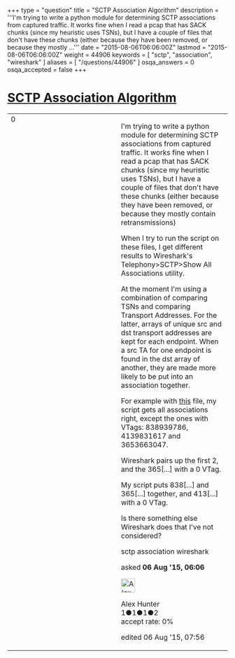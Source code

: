+++
type = "question"
title = "SCTP Association Algorithm"
description = '''I&#x27;m trying to write a python module for determining SCTP associations from captured traffic. It works fine when I read a pcap that has SACK chunks (since my heuristic uses TSNs), but I have a couple of files that don&#x27;t have these chunks (either because they have been removed, or because they mostly ...'''
date = "2015-08-06T06:06:00Z"
lastmod = "2015-08-06T06:06:00Z"
weight = 44906
keywords = [ "sctp", "association", "wireshark" ]
aliases = [ "/questions/44906" ]
osqa_answers = 0
osqa_accepted = false
+++

<div class="headNormal">

# [SCTP Association Algorithm](/questions/44906/sctp-association-algorithm)

</div>

<div id="main-body">

<div id="askform">

<table id="question-table" style="width:100%;"><colgroup><col style="width: 50%" /><col style="width: 50%" /></colgroup><tbody><tr class="odd"><td style="width: 30px; vertical-align: top"><div class="vote-buttons"><div id="post-44906-score" class="post-score" title="current number of votes">0</div><div id="favorite-count" class="favorite-count"></div></div></td><td><div id="item-right"><div class="question-body"><p>I'm trying to write a python module for determining SCTP associations from captured traffic. It works fine when I read a pcap that has SACK chunks (since my heuristic uses TSNs), but I have a couple of files that don't have these chunks (either because they have been removed, or because they mostly contain retransmissions)</p><p>When I try to run the script on these files, I get different results to Wireshark's Telephony&gt;SCTP&gt;Show All Associations utility.</p><p>At the moment I'm using a combination of comparing TSNs and comparing Transport Addresses. For the latter, arrays of unique src and dst transport addresses are kept for each endpoint. When a src TA for one endpoint is found in the dst array of another, they are made more likely to be put into an association together.</p><p>For example with <a href="https://www.cloudshark.org/captures/e6909dc0862f?filter=frame%20and%20eth%20and%20ip%20and%20sctp%20and%20m3ua%20and%20sccp%20and%20ranap%20and%20sctp%20and%20m3ua">this</a> file, my script gets all associations right, except the ones with VTags: 838939786, 4139831617 and 3653663047.</p><p>Wireshark pairs up the first 2, and the 365[...] with a 0 VTag.</p><p>My script puts 838[...] and 365[...] together, and 413[...] with a 0 VTag.</p><p>Is there something else Wireshark does that I've not considered?</p></div><div id="question-tags" class="tags-container tags">sctp association wireshark</div><div id="question-controls" class="post-controls"></div><div class="post-update-info-container"><div class="post-update-info post-update-info-user"><p>asked <strong>06 Aug '15, 06:06</strong></p><img src="https://secure.gravatar.com/avatar/d0ac0a1b1a2bd52ccfc6f6f3c17aaafb?s=32&amp;d=identicon&amp;r=g" class="gravatar" width="32" height="32" alt="Alex%20Hunter&#39;s gravatar image" /><p>Alex Hunter<br />
<span class="score" title="1 reputation points">1</span><span title="1 badges"><span class="badge1">●</span><span class="badgecount">1</span></span><span title="1 badges"><span class="silver">●</span><span class="badgecount">1</span></span><span title="2 badges"><span class="bronze">●</span><span class="badgecount">2</span></span><br />
<span class="accept_rate" title="Rate of the user&#39;s accepted answers">accept rate:</span> <span title="Alex Hunter has no accepted answers">0%</span></p></div><div class="post-update-info post-update-info-edited"><p>edited 06 Aug '15, 07:56</p></div></div><div id="comments-container-44906" class="comments-container"></div><div id="comment-tools-44906" class="comment-tools"></div><div class="clear"></div><div id="comment-44906-form-container" class="comment-form-container"></div><div class="clear"></div></div></td></tr></tbody></table>

</div>

</div>

